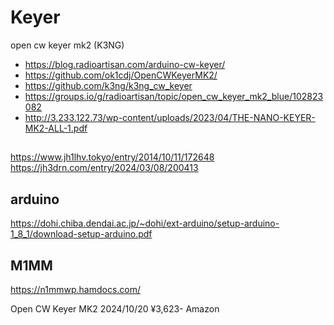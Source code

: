 # Keyer

open cw keyer mk2 (K3NG)
- https://blog.radioartisan.com/arduino-cw-keyer/
- https://github.com/ok1cdj/OpenCWKeyerMK2/
- https://github.com/k3ng/k3ng_cw_keyer
- https://groups.io/g/radioartisan/topic/open_cw_keyer_mk2_blue/102823082
- http://3.233.122.73/wp-content/uploads/2023/04/THE-NANO-KEYER-MK2-ALL-1.pdf

## 
https://www.jh1lhv.tokyo/entry/2014/10/11/172648
https://jh3drn.com/entry/2024/03/08/200413

## arduino
https://dohi.chiba.dendai.ac.jp/~dohi/ext-arduino/setup-arduino-1_8_1/download-setup-arduino.pdf

## M1MM
https://n1mmwp.hamdocs.com/
 
Open CW Keyer MK2 
2024/10/20 ¥3,623- Amazon
